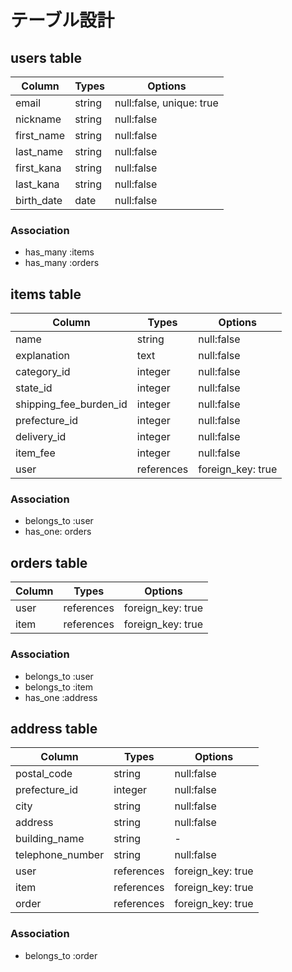 # テーブル設計

## users table
|Column|Types|Options|
|-|-|-|
|email|string|null:false, unique: true|
|nickname|string|null:false|
|first_name|string|null:false|
|last_name|string|null:false|
|first_kana|string|null:false|
|last_kana|string|null:false|
|birth_date|date|null:false|

### Association
- has_many :items
- has_many :orders

## items table
|Column|Types|Options|
|-|-|-|
|name|string|null:false|
|explanation|text|null:false|
|category_id|integer|null:false|
|state_id|integer|null:false|
|shipping_fee_burden_id|integer|null:false|
|prefecture_id|integer|null:false|
|delivery_id|integer|null:false|
|item_fee|integer|null:false|
|user|references|foreign_key: true|

### Association
- belongs_to :user
- has_one: orders

## orders table
|Column|Types|Options|
|-|-|-|
|user|references|foreign_key: true|
|item|references|foreign_key: true|

### Association
- belongs_to :user
- belongs_to :item
- has_one :address

## address table
|Column|Types|Options|
|-|-|-|
|postal_code|string|null:false|
|prefecture_id|integer|null:false|
|city|string|null:false|
|address|string|null:false|
|building_name|string|-|
|telephone_number|string|null:false|
|user|references|foreign_key: true|
|item|references|foreign_key: true|
|order|references|foreign_key: true|

### Association
- belongs_to :order